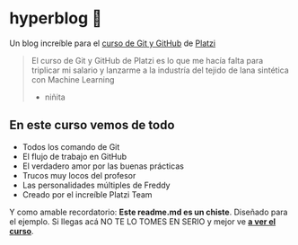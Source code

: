 # hyperblog 💚
Un blog increíble para el [curso de Git y GitHub](https://platzi.com/clases/git-github/ "curso de Git y GitHub") de [Platzi](https://platzi.com/ "Platzi") 
>El curso de Git y GitHub de Platzi es lo que me hacía falta para triplicar mi salario y lanzarme a la industría del tejido de lana sintética con Machine Learning
> - niñita 

## En este curso vemos de todo
* Todos los comando de Git
* El flujo de trabajo en GitHub 
* El verdadero amor por las buenas prácticas
* Trucos muy locos del profesor 
* Las personalidades múltiples de Freddy
* Creado por el increíble Platzi Team 

Y como amable recordatorio: **Este readme.md es un chiste**. Diseñado para el ejemplo. Si llegas acá NO TE LO TOMES EN SERIO y mejor ve [**a ver el curso**](https://platzi.com/clases/git-github/ "a ver el curso").